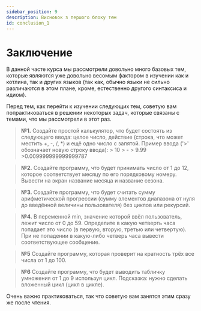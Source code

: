 ```yaml
---
sidebar_position: 9
description: Висновок з першого блоку тем
id: conclusion_1
---
```

# Заключение
В данной часте курса мы рассмотрели довольно много базовых тем, которые являются уже довольно весомым фактором в изучении как и котлина, так и других языков (так как, обычно языки не сильно различаются в этом плане, кроме, естественно другого синтаксиса и идиом).

Перед тем, как перейти к изучении следующих тем, советую вам попрактиковаться в решении некоторых задач, которые связаны с темами, что мы рассмотрели в этот раз.

>**№1.**
Создайте простой калькулятор, что будет состоять из следующего
ввода: целое число, действие (строка, что может местить +, -, /, *) и
ещё одно число с запятой.
Пример ввода ('>' обозначает новую строку ввода):
\> 10
\> -
\> 9.99
\>0.009999999999999787

>**№2.**
Создайте программу, что будет принимать число от 1 до 12, которое
соответствует месяцу по его порядковому номеру. Вывести на экран
название месяца и название сезона.

>**№3.**
Создайте программу, что будет считать сумму арифметической
прогрессии (сумму элементов диапазона от нуля до введённой
величины пользователя) без циклов или рекурсий.

>**№4.**
> В переменной min, значение которой ввёл пользователь, лежит число
от 0 до 59. Определите в какую четверть часа попадает это число (в
первую, вторую, третью или четвертую).
При не попадении в какую-либо четверь часа вывести
соответствующее сообщение.

>**№5**
> Создайте программу, которая проверит на кратность трёх все числа от
1 до 100.

>**№6**
> Создайте программу, что будет выводить табличку умножения от 1 до 9
используя цикл.
Подсказка: нужно сделать вложенный цикл (цикл в цикле).

Очень важно практиковаться, так что советую вам занятся этим сразу же после чтения.
